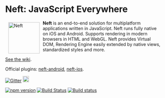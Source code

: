 # Neft: JavaScript Everywhere

<a href="http://www.neft.io"><img src="http://www.neft.io/static/images/neft-white.svg" alt="Neft" width="100" align="left" hspace="10" vspace="6"></a>

**Neft** is an end-to-end solution for multiplatform applications written in JavaScript. Neft runs fully native on iOS and Android. Supports rendering in modern browsers in HTML and WebGL. Neft provides Virtual DOM, Rendering Engine easily extended by native views, standardized styles and more.

[See the wiki](https://github.com/Neft-io/neft/wiki).

Official plugins: [neft-android](https://github.com/Neft-io/neft-android), [neft-ios](https://github.com/Neft-io/neft-ios).

[![Gitter](https://img.shields.io/gitter/room/nwjs/nw.js.svg)](https://gitter.im/Neft-io/neft)
<a href="https://twitter.com/neft_io"><img src="https://g.twimg.com/about/feature-corporate/image/followbutton.png" alt="Twitter" height="20" /></a>

[![npm version](https://badge.fury.io/js/neft.svg)](https://badge.fury.io/js/neft)
[![Build Status](https://travis-ci.org/Neft-io/neft.svg?branch=master)](https://travis-ci.org/Neft-io/neft)
[![Build status](https://ci.appveyor.com/api/projects/status/k3mj31b8406cwflv/branch/master?svg=true)](https://ci.appveyor.com/project/KrysKruk/neft/branch/master)
